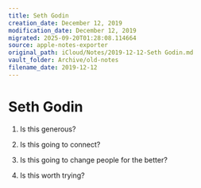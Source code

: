 ```yaml
---
title: Seth Godin
creation_date: December 12, 2019
modification_date: December 12, 2019
migrated: 2025-09-20T01:28:08.114664
source: apple-notes-exporter
original_path: iCloud/Notes/2019-12-12-Seth Godin.md
vault_folder: Archive/old-notes
filename_date: 2019-12-12
---
```



# Seth Godin 

1. Is this generous?
2. Is this going to connect?
3. Is this going to change people for the better?

4. Is this worth trying?

